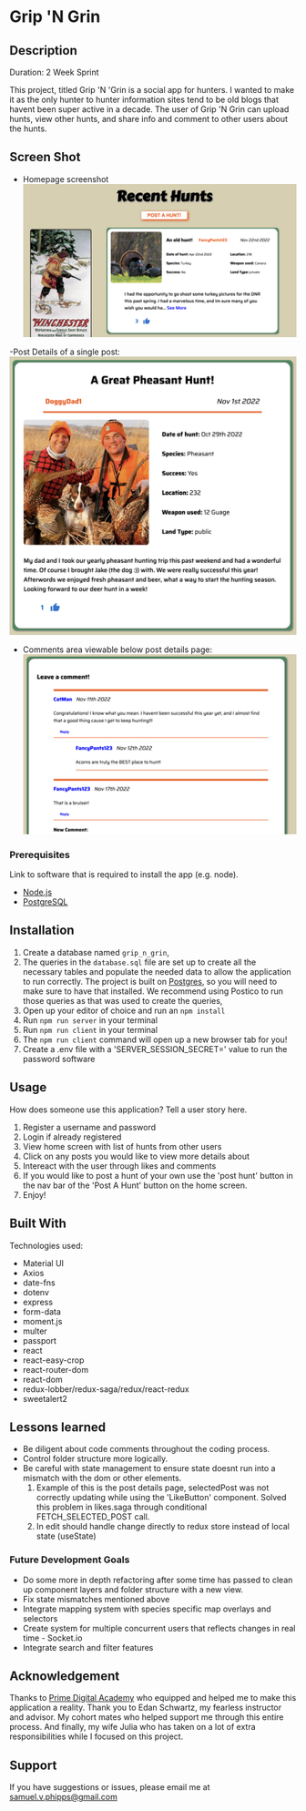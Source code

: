 # Grip 'N Grin

## Description

Duration: 2 Week Sprint

This project, titled Grip 'N 'Grin is a social app for hunters. I wanted to make it as the only hunter to hunter information sites tend to be old blogs that havent been super active in a decade.
The user of Grip 'N Grin can upload hunts, view other hunts, and share info and comment to other users about the hunts. 

## Screen Shot

- Homepage screenshot
![Homepage](./public/images/Homepage.png)

-Post Details of a single post:
![Post Details](./public/images/Screenshot2.png)

- Comments area viewable below post details page:
![Comments](./public/images/Comments.png)

### Prerequisites

Link to software that is required to install the app (e.g. node).

- [Node.js](https://nodejs.org/en/)
- [PostgreSQL](https://www.postgresql.org/)

## Installation

1. Create a database named `grip_n_grin`,
2. The queries in the `database.sql` file are set up to create all the necessary tables and populate the needed data to allow the application to run correctly. The project is built on [Postgres](https://www.postgresql.org/download/), so you will need to make sure to have that installed. We recommend using Postico to run those queries as that was used to create the queries, 
3. Open up your editor of choice and run an `npm install`
4. Run `npm run server` in your terminal
5. Run `npm run client` in your terminal
6. The `npm run client` command will open up a new browser tab for you!
7. Create a .env file with a 'SERVER_SESSION_SECRET=' value to run the password software

## Usage
How does someone use this application? Tell a user story here.

1. Register a username and password
2. Login if already registered
3. View home screen with list of hunts from other users
4. Click on any posts you would like to view more details about
5. Intereact with the user through likes and comments
6. If you would like to post a hunt of your own use the 'post hunt' button in the nav bar of the 'Post A Hunt' button on the home screen.
7. Enjoy!


## Built With

Technologies used:
- Material UI
- Axios
- date-fns
- dotenv
- express
- form-data
- moment.js
- multer
- passport
- react
- react-easy-crop
- react-router-dom
- react-dom
- redux-lobber/redux-saga/redux/react-redux
- sweetalert2

## Lessons learned

- Be diligent about code comments throughout the coding process.
- Control folder structure more logically.
- Be careful with state management to ensure state doesnt run into a mismatch with the dom or other elements.
    1) Example of this is the post details page, selectedPost was not correctly updating while using the 'LikeButton' component.
    Solved this problem in likes.saga through conditional FETCH_SELECTED_POST call.
    2) In edit should handle change directly to redux store instead of local state (useState)

### Future Development Goals

- Do some more in depth refactoring after some time has passed to clean up component layers and folder structure with a new view.
- Fix state mismatches mentioned above
- Integrate mapping system with species specific map overlays and selectors
- Create system for multiple concurrent users that reflects changes in real time - Socket.io
- Integrate search and filter features

## Acknowledgement
Thanks to [Prime Digital Academy](www.primeacademy.io) who equipped and helped me to make this application a reality. Thank you to Edan Schwartz, my fearless instructor and advisor. My cohort mates who helped support me through this entire process. And finally, my wife Julia who has taken on a lot of extra responsibilities while I focused on this project.

## Support
If you have suggestions or issues, please email me at [samuel.v.phipps@gmail.com](www.google.com)